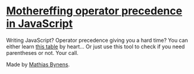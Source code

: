 # [Mothereffing operator precedence in JavaScript](http://mothereff.in/operator-precedence)

Writing JavaScript? Operator precedence giving you a hard time? You can either learn [this table](https://developer.mozilla.org/en/JavaScript/Reference/Operators/Operator_Precedence) by heart… Or just use this tool to check if you need parentheses or not. Your call.

Made by [Mathias Bynens](http://mathiasbynens.be/).